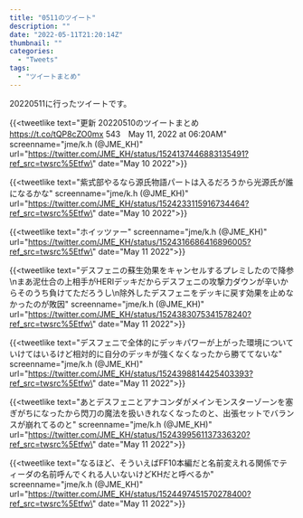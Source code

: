 ```yaml
---
title: "0511のツイート"
description: ""
date: "2022-05-11T21:20:14Z"
thumbnail: ""
categories:
  - "Tweets"
tags:
  - "ツイートまとめ"
---
```

20220511に行ったツイートです。
<!--more-->
{{<tweetlike text=\"更新 20220510のツイートまとめ https://t.co/tQP8cZO0mx 543　May 11, 2022 at 06:20AM\" screenname=\"jme/k.h (@JME_KH)\" url=\"https://twitter.com/JME_KH/status/1524137446883135491?ref_src=twsrc%5Etfw\" date=\"May 10 2022\">}}

{{<tweetlike text=\"紫式部やるなら源氏物語パートは入るだろうから光源氏が誰になるかな\" screenname=\"jme/k.h (@JME_KH)\" url=\"https://twitter.com/JME_KH/status/1524233115916734464?ref_src=twsrc%5Etfw\" date=\"May 10 2022\">}}

{{<tweetlike text=\"ホイッツァー\" screenname=\"jme/k.h (@JME_KH)\" url=\"https://twitter.com/JME_KH/status/1524316686416896005?ref_src=twsrc%5Etfw\" date=\"May 11 2022\">}}

{{<tweetlike text=\"デスフェニの蘇生効果をキャンセルするプレミしたので降参\nまあ泥仕合の上相手がHERIデッキだからデスフェニの攻撃力ダウンが辛いからそのうち負けてただろうし\n除外したデスフェニをデッキに戻す効果を止めなかったのが敗因\" screenname=\"jme/k.h (@JME_KH)\" url=\"https://twitter.com/JME_KH/status/1524383075341578240?ref_src=twsrc%5Etfw\" date=\"May 11 2022\">}}

{{<tweetlike text=\"デスフェニで全体的にデッキパワーが上がった環境についていけてはいるけど相対的に自分のデッキが強くなくなったから勝ててないな\" screenname=\"jme/k.h (@JME_KH)\" url=\"https://twitter.com/JME_KH/status/1524398814425403393?ref_src=twsrc%5Etfw\" date=\"May 11 2022\">}}

{{<tweetlike text=\"あとデスフェニとアナコンダがメインモンスターゾーンを塞ぎがちになったから閃刀の魔法を扱いきれなくなったのと、出張セットでバランスが崩れてるのと\" screenname=\"jme/k.h (@JME_KH)\" url=\"https://twitter.com/JME_KH/status/1524399561137336320?ref_src=twsrc%5Etfw\" date=\"May 11 2022\">}}

{{<tweetlike text=\"なるほど、そういえばFF10本編だと名前変えれる関係でティーダの名前呼んでくれる人いないけどKHだと呼べるか\" screenname=\"jme/k.h (@JME_KH)\" url=\"https://twitter.com/JME_KH/status/1524497451570278400?ref_src=twsrc%5Etfw\" date=\"May 11 2022\">}}

